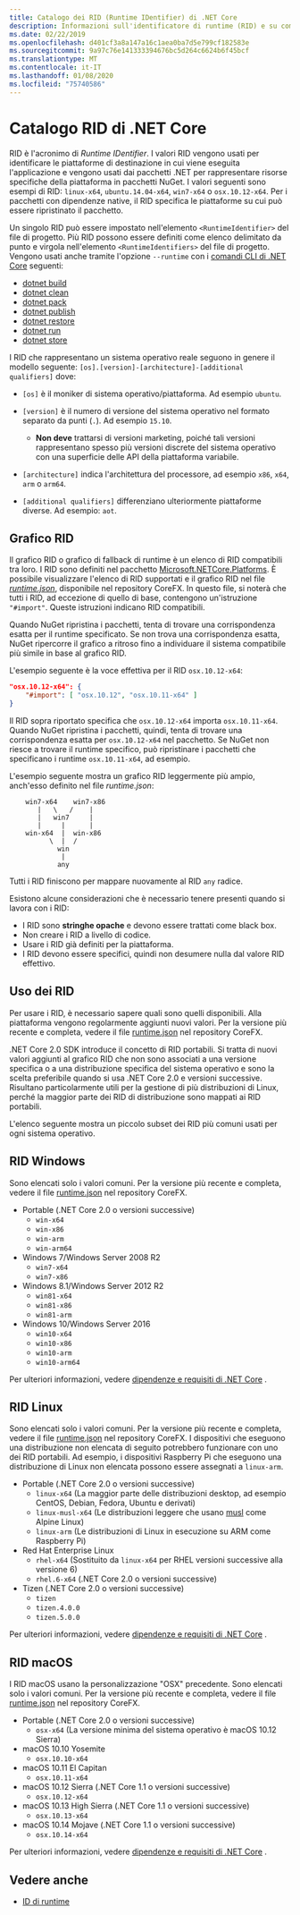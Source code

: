 ```yaml
---
title: Catalogo dei RID (Runtime IDentifier) di .NET Core
description: Informazioni sull'identificatore di runtime (RID) e su come vengono usati i RID in .NET Core.
ms.date: 02/22/2019
ms.openlocfilehash: d401cf3a8a147a16c1aea0ba7d5e799cf182583e
ms.sourcegitcommit: 9a97c76e141333394676bc5d264c6624b6f45bcf
ms.translationtype: MT
ms.contentlocale: it-IT
ms.lasthandoff: 01/08/2020
ms.locfileid: "75740586"
---
```

# <a name="net-core-rid-catalog"></a>Catalogo RID di .NET Core

RID è l'acronimo di *Runtime IDentifier*. I valori RID vengono usati per identificare le piattaforme di destinazione in cui viene eseguita l'applicazione
e vengono usati dai pacchetti .NET per rappresentare risorse specifiche della piattaforma in pacchetti NuGet. I valori seguenti sono esempi di RID: `linux-x64`, `ubuntu.14.04-x64`, `win7-x64` o `osx.10.12-x64`.
Per i pacchetti con dipendenze native, il RID specifica le piattaforme su cui può essere ripristinato il pacchetto.

Un singolo RID può essere impostato nell'elemento `<RuntimeIdentifier>` del file di progetto. Più RID possono essere definiti come elenco delimitato da punto e virgola nell'elemento `<RuntimeIdentifiers>` del file di progetto. Vengono usati anche tramite l'opzione `--runtime` con i [comandi CLI di .NET Core](./tools/index.md) seguenti:

- [dotnet build](./tools/dotnet-build.md)
- [dotnet clean](./tools/dotnet-clean.md)
- [dotnet pack](./tools/dotnet-pack.md)
- [dotnet publish](./tools/dotnet-publish.md)
- [dotnet restore](./tools/dotnet-restore.md)
- [dotnet run](./tools/dotnet-run.md)
- [dotnet store](./tools/dotnet-store.md)

I RID che rappresentano un sistema operativo reale seguono in genere il modello seguente: `[os].[version]-[architecture]-[additional qualifiers]` dove:

- `[os]` è il moniker di sistema operativo/piattaforma. Ad esempio `ubuntu`.

- `[version]` è il numero di versione del sistema operativo nel formato separato da punti (`.`). Ad esempio `15.10`.

  - **Non deve** trattarsi di versioni marketing, poiché tali versioni rappresentano spesso più versioni discrete del sistema operativo con una superficie delle API della piattaforma variabile.

- `[architecture]` indica l'architettura del processore, ad esempio `x86`, `x64`, `arm` o `arm64`.

- `[additional qualifiers]` differenziano ulteriormente piattaforme diverse. Ad esempio: `aot`.

## <a name="rid-graph"></a>Grafico RID

Il grafico RID o grafico di fallback di runtime è un elenco di RID compatibili tra loro. I RID sono definiti nel pacchetto [Microsoft.NETCore.Platforms](https://www.nuget.org/packages/Microsoft.NETCore.Platforms/). È possibile visualizzare l'elenco di RID supportati e il grafico RID nel file [*runtime.json*](https://github.com/dotnet/runtime/blob/master/src/libraries/pkg/Microsoft.NETCore.Platforms/runtime.json), disponibile nel repository CoreFX. In questo file, si noterà che tutti i RID, ad eccezione di quello di base, contengono un'istruzione `"#import"`. Queste istruzioni indicano RID compatibili.

Quando NuGet ripristina i pacchetti, tenta di trovare una corrispondenza esatta per il runtime specificato.
Se non trova una corrispondenza esatta, NuGet ripercorre il grafico a ritroso fino a individuare il sistema compatibile più simile in base al grafico RID.

L'esempio seguente è la voce effettiva per il RID `osx.10.12-x64`:

```json
"osx.10.12-x64": {
    "#import": [ "osx.10.12", "osx.10.11-x64" ]
}
```

Il RID sopra riportato specifica che `osx.10.12-x64` importa `osx.10.11-x64`. Quando NuGet ripristina i pacchetti, quindi, tenta di trovare una corrispondenza esatta per `osx.10.12-x64` nel pacchetto. Se NuGet non riesce a trovare il runtime specifico, può ripristinare i pacchetti che specificano i runtime `osx.10.11-x64`, ad esempio.

L'esempio seguente mostra un grafico RID leggermente più ampio, anch'esso definito nel file *runtime.json*:

```
    win7-x64    win7-x86
       |   \   /    |
       |   win7     |
       |     |      |
    win-x64  |  win-x86
          \  |  /
            win
             |
            any
```

Tutti i RID finiscono per mappare nuovamente al RID `any` radice.

Esistono alcune considerazioni che è necessario tenere presenti quando si lavora con i RID:

- I RID sono **stringhe opache** e devono essere trattati come black box.
- Non creare i RID a livello di codice.
- Usare i RID già definiti per la piattaforma.
- I RID devono essere specifici, quindi non desumere nulla dal valore RID effettivo.

## <a name="using-rids"></a>Uso dei RID

Per usare i RID, è necessario sapere quali sono quelli disponibili. Alla piattaforma vengono regolarmente aggiunti nuovi valori.
Per la versione più recente e completa, vedere il file [runtime.json](https://github.com/dotnet/runtime/blob/master/src/libraries/pkg/Microsoft.NETCore.Platforms/runtime.json) nel repository CoreFX.

.NET Core 2.0 SDK introduce il concetto di RID portabili. Si tratta di nuovi valori aggiunti al grafico RID che non sono associati a una versione specifica o a una distribuzione specifica del sistema operativo e sono la scelta preferibile quando si usa .NET Core 2.0 e versioni successive. Risultano particolarmente utili per la gestione di più distribuzioni di Linux, perché la maggior parte dei RID di distribuzione sono mappati ai RID portabili.

L'elenco seguente mostra un piccolo subset dei RID più comuni usati per ogni sistema operativo.

## <a name="windows-rids"></a>RID Windows

Sono elencati solo i valori comuni. Per la versione più recente e completa, vedere il file [runtime.json](https://github.com/dotnet/runtime/blob/master/src/libraries/pkg/Microsoft.NETCore.Platforms/runtime.json) nel repository CoreFX.

- Portable (.NET Core 2.0 o versioni successive)
  - `win-x64`
  - `win-x86`
  - `win-arm`
  - `win-arm64`
- Windows 7/Windows Server 2008 R2
  - `win7-x64`
  - `win7-x86`
- Windows 8.1/Windows Server 2012 R2
  - `win81-x64`
  - `win81-x86`
  - `win81-arm`
- Windows 10/Windows Server 2016
  - `win10-x64`
  - `win10-x86`
  - `win10-arm`
  - `win10-arm64`

Per ulteriori informazioni, vedere [dipendenze e requisiti di .NET Core](install/dependencies.md?tabs=netcore30&pivots=os-windows) .

## <a name="linux-rids"></a>RID Linux

Sono elencati solo i valori comuni. Per la versione più recente e completa, vedere il file [runtime.json](https://github.com/dotnet/runtime/blob/master/src/libraries/pkg/Microsoft.NETCore.Platforms/runtime.json) nel repository CoreFX. I dispositivi che eseguono una distribuzione non elencata di seguito potrebbero funzionare con uno dei RID portabili. Ad esempio, i dispositivi Raspberry Pi che eseguono una distribuzione di Linux non elencata possono essere assegnati a `linux-arm`.

- Portable (.NET Core 2.0 o versioni successive)
  - `linux-x64` (La maggior parte delle distribuzioni desktop, ad esempio CentOS, Debian, Fedora, Ubuntu e derivati)
  - `linux-musl-x64` (Le distribuzioni leggere che usano [musl](https://wiki.musl-libc.org/projects-using-musl.html) come Alpine Linux)
  - `linux-arm` (Le distribuzioni di Linux in esecuzione su ARM come Raspberry Pi)
- Red Hat Enterprise Linux
  - `rhel-x64` (Sostituito da `linux-x64` per RHEL versioni successive alla versione 6)
  - `rhel.6-x64` (.NET Core 2.0 o versioni successive)
- Tizen (.NET Core 2.0 o versioni successive)
  - `tizen`
  - `tizen.4.0.0`
  - `tizen.5.0.0`

Per ulteriori informazioni, vedere [dipendenze e requisiti di .NET Core](install/dependencies.md?tabs=netcore30&pivots=os-linux) .

## <a name="macos-rids"></a>RID macOS

I RID macOS usano la personalizzazione "OSX" precedente. Sono elencati solo i valori comuni. Per la versione più recente e completa, vedere il file [runtime.json](https://github.com/dotnet/runtime/blob/master/src/libraries/pkg/Microsoft.NETCore.Platforms/runtime.json) nel repository CoreFX.

- Portable (.NET Core 2.0 o versioni successive)
  - `osx-x64` (La versione minima del sistema operativo è macOS 10.12 Sierra)
- macOS 10.10  Yosemite
  - `osx.10.10-x64`
- macOS 10.11 El Capitan
  - `osx.10.11-x64`
- macOS 10.12 Sierra (.NET Core 1.1 o versioni successive)
  - `osx.10.12-x64`
- macOS 10.13 High Sierra (.NET Core 1.1 o versioni successive)
  - `osx.10.13-x64`
- macOS 10.14 Mojave (.NET Core 1.1 o versioni successive)
  - `osx.10.14-x64`

Per ulteriori informazioni, vedere [dipendenze e requisiti di .NET Core](install/dependencies.md?tabs=netcore30&pivots=os-macos) .

## <a name="see-also"></a>Vedere anche

- [ID di runtime](https://github.com/dotnet/runtime/blob/master/src/libraries/pkg/Microsoft.NETCore.Platforms/readme.md)
